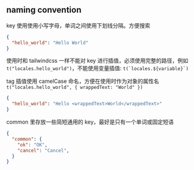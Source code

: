 ## naming convention

key 使用使用小写字母，单词之间使用下划线分隔。方便搜索
```json
{
  "hello_world": "Hello World"
}
```

使用时和 tailwindcss 一样不能对 key 进行插值，必须使用完整的路径，例如 `t("locales.hello_world")`，不能使用变量插值: ``t(`locales.${variable}`)``

tag 插值使用 camelCase 命名，方便在使用时作为对象的属性名 `t("locales.hello_world", { wrappedText: "World" })`
```json
{
  "hello_world": "Hello <wrappedText>World</wrappedText>"
}
```

common 里存放一些简短通用的 key，最好是只有一个单词或固定短语
```json
{
  "common": {
    "ok": "OK",
    "cancel": "Cancel",
  }
}
```